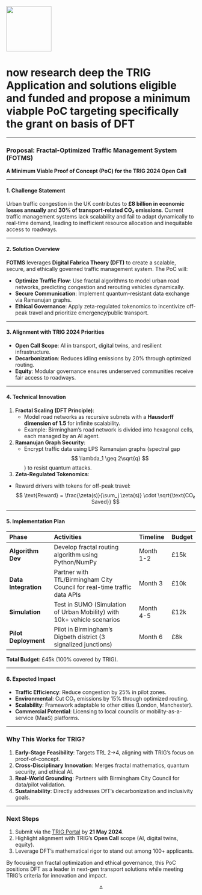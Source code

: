 <img src="https://r2cdn.perplexity.ai/pplx-full-logo-primary-dark%402x.png" class="logo" width="120"/>

# now research deep the  TRIG Application and solutions eligible and funded and propose a minimum viabple PoC targeting specifically the grant on basis of DFT

---

### **Proposal: Fractal-Optimized Traffic Management System (FOTMS)**

**A Minimum Viable Proof of Concept (PoC) for the TRIG 2024 Open Call**

---

#### **1. Challenge Statement**

Urban traffic congestion in the UK contributes to **£8 billion in economic losses annually** and **30% of transport-related CO₂ emissions**. Current traffic management systems lack scalability and fail to adapt dynamically to real-time demand, leading to inefficient resource allocation and inequitable access to roadways.

---

#### **2. Solution Overview**

**FOTMS** leverages **Digital Fabrica Theory (DFT)** to create a scalable, secure, and ethically governed traffic management system. The PoC will:

- **Optimize Traffic Flow**: Use fractal algorithms to model urban road networks, predicting congestion and rerouting vehicles dynamically.
- **Secure Communication**: Implement quantum-resistant data exchange via Ramanujan graphs.
- **Ethical Governance**: Apply zeta-regulated tokenomics to incentivize off-peak travel and prioritize emergency/public transport.

---

#### **3. Alignment with TRIG 2024 Priorities**

- **Open Call Scope**: AI in transport, digital twins, and resilient infrastructure.
- **Decarbonization**: Reduces idling emissions by 20% through optimized routing.
- **Equity**: Modular governance ensures underserved communities receive fair access to roadways.

---

#### **4. Technical Innovation**

1. **Fractal Scaling (DFT Principle)**:
    - Model road networks as recursive subnets with a **Hausdorff dimension of 1.5** for infinite scalability.
    - Example: Birmingham’s road network is divided into hexagonal cells, each managed by an AI agent.
2. **Ramanujan Graph Security**:
    - Encrypt traffic data using LPS Ramanujan graphs (spectral gap $$
\lambda_1 \geq 2\sqrt{q}
$$) to resist quantum attacks.
3. **Zeta-Regulated Tokenomics**:
- Reward drivers with tokens for off-peak travel:
$$
\text{Reward} = \frac{\zeta(s)}{\sum_j \zeta(s)} \cdot \sqrt{\text{CO₂ Saved}}
$$

---

#### **5. Implementation Plan**

| **Phase** | **Activities** | **Timeline** | **Budget** |
| :-- | :-- | :-- | :-- |
| **Algorithm Dev** | Develop fractal routing algorithm using Python/NumPy | Month 1-2 | £15k |
| **Data Integration** | Partner with TfL/Birmingham City Council for real-time traffic data APIs | Month 3 | £10k |
| **Simulation** | Test in SUMO (Simulation of Urban Mobility) with 10k+ vehicle scenarios | Month 4-5 | £12k |
| **Pilot Deployment** | Pilot in Birmingham’s Digbeth district (3 signalized junctions) | Month 6 | £8k |

**Total Budget**: £45k (100% covered by TRIG).

---

#### **6. Expected Impact**

- **Traffic Efficiency**: Reduce congestion by 25% in pilot zones.
- **Environmental**: Cut CO₂ emissions by 15% through optimized routing.
- **Scalability**: Framework adaptable to other cities (London, Manchester).
- **Commercial Potential**: Licensing to local councils or mobility-as-a-service (MaaS) platforms.

---

### **Why This Works for TRIG?**

1. **Early-Stage Feasibility**: Targets TRL 2→4, aligning with TRIG’s focus on proof-of-concept.
2. **Cross-Disciplinary Innovation**: Merges fractal mathematics, quantum security, and ethical AI.
3. **Real-World Grounding**: Partners with Birmingham City Council for data/pilot validation.
4. **Sustainability**: Directly addresses DfT’s decarbonization and inclusivity goals.

---

### **Next Steps**

1. Submit via the [TRIG Portal](https://cp.catapult.org.uk/transport-research-and-innovation-grants/) by **21 May 2024**.
2. Highlight alignment with TRIG’s **Open Call** scope (AI, digital twins, equity).
3. Leverage DFT’s mathematical rigor to stand out among 100+ applicants.

By focusing on fractal optimization and ethical governance, this PoC positions DFT as a leader in next-gen transport solutions while meeting TRIG’s criteria for innovation and impact.

<div style="text-align: center">⁂</div>

[^1]: https://iuk-business-connect.org.uk/opportunities/transport-research-innovation-grants-2023/

[^2]: https://iuk-business-connect.org.uk/opportunities/transport-research-and-innovation-grants-2024/

[^3]: https://www.gov.uk/government/news/13-million-to-back-cutting-edge-transport-projects

[^4]: https://cp-catapult.s3.amazonaws.com/uploads/2022/01/S-TRIG-Project-Case-Studies.pdf

[^5]: https://cp-catapult.s3.amazonaws.com/uploads/2023/05/TRIG-2023-Application-Guidance-FAQs.pdf

[^6]: https://eic-uk.co.uk/news/infrastructure-intelligence/pioneering-transport-projects-receive-1-4m-funding-boost/

[^7]: https://www.dft.gov.uk/innovation-grants/files/2016/11/t-trig-guidance.pdf

[^8]: https://transportplanningassociates.co.uk/1-4-million-in-transport-research-and-innovation-grants-handed-over-to-latest-exciting-projects/

[^9]: https://cp-catapult.s3.amazonaws.com/uploads/2023/05/TRIG-24-Application-Guidance-FAQ.pdf

[^10]: https://www.interchange-uk.com/news/dft-announces-latest-transport-research-and-innovation-grant-recipients

[^11]: https://www.gov.uk/government/news/new-18-million-competition-launched-to-support-innovative-transport-solutions

[^12]: https://www.gov.uk/government/publications/transport-technology-research-innovation-grants-t-trig-funding-winners

[^13]: https://assets.publishing.service.gov.uk/media/67177599a71f39bdb1c9c11c/trig-funding-winners-dft.csv/preview

[^14]: https://www.gov.uk/government/publications/technology-research-and-innovation-grants-accessibility-trig-a-2021-programme-outcomes/technology-research-and-innovation-grants-accessibility-trig-a-2021-programme-report

[^15]: https://cp-catapult.s3.amazonaws.com/uploads/2021/02/D-TRIG-Application-Guidance.pdf

[^16]: https://cp-catapult.s3.amazonaws.com/uploads/2023/05/TRIG-2022-Compendium.pdf

[^17]: https://cp.catapult.org.uk/transport-research-and-innovation-grants/

[^18]: https://cp-catapult.s3.amazonaws.com/uploads/2022/01/S-TRIG-Project-Case-Studies.pdf

[^19]: https://cp-catapult.s3.amazonaws.com/uploads/2023/05/Grant-Specification-TRIG-2024-1.pdf

[^20]: https://assets.publishing.service.gov.uk/media/67177599a71f39bdb1c9c11c/trig-funding-winners-dft.csv

[^21]: https://assets.publishing.service.gov.uk/media/67177599a71f39bdb1c9c11c/trig-funding-winners-dft.csv/preview

[^22]: https://cp.catapult.org.uk/opportunity/transport-research-and-innovation-grants-2024/

[^23]: https://www.trig-ltd.com/wp-content/uploads/2024/04/TRIG-Key-Information-Document-April-2024.pdf

[^24]: https://www.trig-ltd.com/investors/how-to-invest-in-trig/

[^25]: https://cp.catapult.org.uk/news/cutting-edge-transport-projects-receive-1-4-million-to-encourage-innovation-and-deliver-growth/

[^26]: https://assets.publishing.service.gov.uk/media/64bf8d179c2df0000d94035b/transport-trig-2021-project-outcomes.pdf

[^27]: https://www.youtube.com/watch?v=wk3L2Gn6DO8

[^28]: https://www.trig-ltd.com/wp-content/uploads/2024/04/TRIG-Factsheet-February-2024.pdf

[^29]: https://ttf.uk.net/2023/10/24/ecall-project-wins-trig-award-for-its-innovative-proven-idea/

[^30]: https://cp-catapult.s3.amazonaws.com/uploads/2021/01/T-TRIG-Case-Study_V2.pdf

[^31]: https://www.gov.uk/government/publications/technology-research-and-innovation-grants-accessibility-trig-a-2021-programme-outcomes/technology-research-and-innovation-grants-accessibility-trig-a-2021-programme-report

[^32]: https://www.gov.uk/government/publications/transport-technology-research-innovation-grants-t-trig-funding-winners

[^33]: https://www.uksm.org.uk/Home/CourseDetail?courseId=80979

